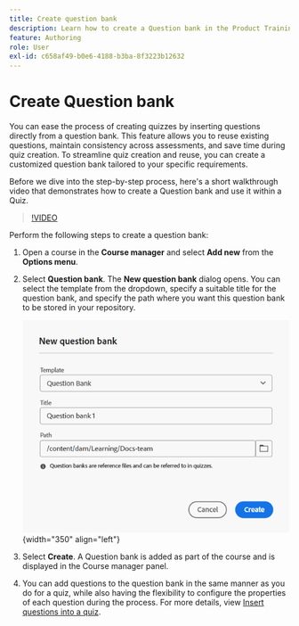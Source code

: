 ```yaml
---
title: Create question bank
description: Learn how to create a Question bank in the Product Training and Learning
feature: Authoring
role: User
exl-id: c658af49-b0e6-4188-b3ba-8f3223b12632
---
```

# Create Question bank   

You can ease the process of creating quizzes by inserting questions directly from a question bank. This feature allows you to reuse existing questions, maintain consistency across assessments, and save time during quiz creation.
To streamline quiz creation and reuse, you can create a customized question bank tailored to your specific requirements.

Before we dive into the step-by-step process, here's a short walkthrough video that demonstrates how to create a Question bank and use it within a Quiz. 

>[!VIDEO](https://video.tv.adobe.com/v/3475212/learning-content-aem-guides)

Perform the following steps to create a question bank:

1. Open a course in the **Course manager** and select **Add new** from the **Options menu**.
1. Select **Question bank**.
    The **New question bank** dialog opens. You can select the template from the dropdown, specify a suitable title for the question bank, and specify the path where you want this question bank to be stored in your repository.

     ![](assets/question-bank-create.png){width="350" align="left"}

1. Select **Create**. 
    A Question bank is added as part of the course and is displayed in the Course manager panel.
1. You can add questions to the question bank in the same manner as you do for a quiz, while also having the flexibility to configure the properties of each question during the process. For more details, view [Insert questions into a quiz](./quiz-insert-questions.md).
